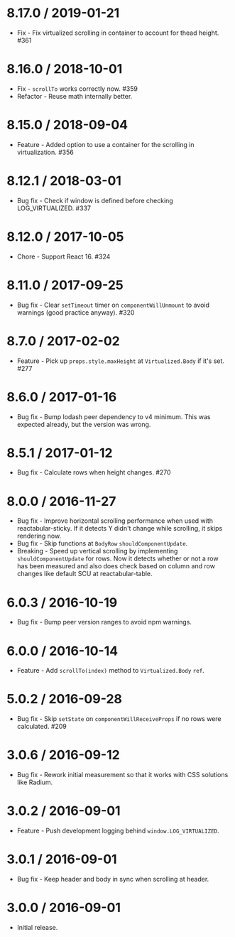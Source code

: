 8.17.0 / 2019-01-21
==================

  * Fix - Fix virtualized scrolling in container to account for thead height. #361

8.16.0 / 2018-10-01
==================

  * Fix - `scrollTo` works correctly now. #359
  * Refactor - Reuse math internally better.

8.15.0 / 2018-09-04
==================

  * Feature - Added option to use a container for the scrolling in virtualization. #356

8.12.1 / 2018-03-01
==================

 * Bug fix - Check if window is defined before checking LOG_VIRTUALIZED. #337

8.12.0 / 2017-10-05
==================

  * Chore - Support React 16. #324

8.11.0 / 2017-09-25
==================

  * Bug fix - Clear `setTimeout` timer on `componentWillUnmount` to avoid warnings (good practice anyway). #320

8.7.0 / 2017-02-02
==================

  * Feature - Pick up `props.style.maxHeight` at `Virtualized.Body` if it's set. #277

8.6.0 / 2017-01-16
==================

  * Bug fix - Bump lodash peer dependency to v4 minimum. This was expected already, but the version was wrong.

8.5.1 / 2017-01-12
==================

  * Bug fix - Calculate rows when height changes. #270

8.0.0 / 2016-11-27
==================

  * Bug fix - Improve horizontal scrolling performance when used with reactabular-sticky. If it detects Y didn't change while scrolling, it skips rendering now.
  * Bug fix - Skip functions at `BodyRow` `shouldComponentUpdate`.
  * Breaking - Speed up vertical scrolling by implementing `shouldComponentUpdate` for rows. Now it detects whether or not a row has been measured and also does check based on column and row changes like default SCU at reactabular-table.

6.0.3 / 2016-10-19
==================

  * Bug fix - Bump peer version ranges to avoid npm warnings.

6.0.0 / 2016-10-14
==================

  * Feature - Add `scrollTo(index)` method to `Virtualized.Body` `ref`.

5.0.2 / 2016-09-28
==================

  * Bug fix - Skip `setState` on `componentWillReceiveProps` if no rows were calculated. #209

3.0.6 / 2016-09-12
==================

  * Bug fix - Rework initial measurement so that it works with CSS solutions like Radium.

3.0.2 / 2016-09-01
==================

  * Feature - Push development logging behind `window.LOG_VIRTUALIZED`.

3.0.1 / 2016-09-01
==================

  * Bug fix - Keep header and body in sync when scrolling at header.

3.0.0 / 2016-09-01
==================

  * Initial release.
